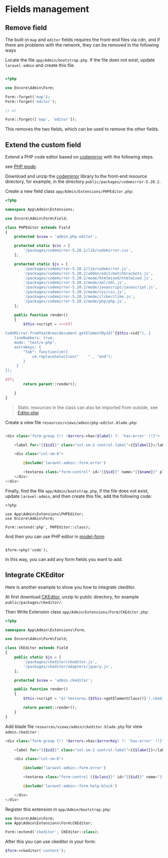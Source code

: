 # Fields management


## Remove field

The built-in `map` and `editor` fields requires the front-end files via cdn, and if there are problems with the network, they can be removed in the following ways

Locate the file `app/Admin/bootstrap.php`. If the file does not exist, update `laravel-admin` and create this file.

```php

<?php

use Encore\Admin\Form;

Form::forget('map');
Form::forget('editor');

// or

Form::forget(['map', 'editor']);

```

This removes the two fields, which can be used to remove the other fields.

## Extend the custom field

Extend a PHP code editor based on [codemirror](http://codemirror.net/index.html) with the following steps.

see [PHP mode](http://codemirror.net/mode/php/).

Download and unzip the [codemirror](http://codemirror.net/codemirror.zip) library to the front-end resource directory, for example, in the directory `public/packages/codemirror-5.20.2`.

Create a new field class `app/Admin/Extensions/PHPEditor.php`:

```php
<?php

namespace App\Admin\Extensions;

use Encore\Admin\Form\Field;

class PHPEditor extends Field
{
    protected $view = 'admin.php-editor';

    protected static $css = [
        '/packages/codemirror-5.20.2/lib/codemirror.css',
    ];

    protected static $js = [
        '/packages/codemirror-5.20.2/lib/codemirror.js',
        '/packages/codemirror-5.20.2/addon/edit/matchbrackets.js',
        '/packages/codemirror-5.20.2/mode/htmlmixed/htmlmixed.js',
        '/packages/codemirror-5.20.2/mode/xml/xml.js',
        '/packages/codemirror-5.20.2/mode/javascript/javascript.js',
        '/packages/codemirror-5.20.2/mode/css/css.js',
        '/packages/codemirror-5.20.2/mode/clike/clike.js',
        '/packages/codemirror-5.20.2/mode/php/php.js',
    ];

    public function render()
    {
        $this->script = <<<EOT

CodeMirror.fromTextArea(document.getElementById("{$this->id}"), {
    lineNumbers: true,
    mode: "text/x-php",
    extraKeys: {
        "Tab": function(cm){
            cm.replaceSelection("    " , "end");
        }
     }
});

EOT;
        return parent::render();

    }
}

```

>Static resources in the class can also be imported from outside, see [Editor.php](https://github.com/z-song/laravel-admin/blob/1.3/src/Form/Field/Editor.php)

Create a view file `resources/views/admin/php-editor.blade.php`:

```php

<div class="form-group {!! !$errors->has($label) ?: 'has-error' !!}">

    <label for="{{$id}}" class="col-sm-2 control-label">{{$label}}</label>

    <div class="col-sm-6">

        @include('laravel-admin::form.error')

        <textarea class="form-control" id="{{$id}}" name="{{$name}}" placeholder="{{ trans('laravel-admin::lang.input') }} {{$label}}" {!! $attributes !!} >{{ old($column, $value) }}</textarea>
    </div>
</div>

```

Finally, find the file `app/Admin/bootstrap.php`, if the file does not exist, update `laravel-admin`, and then create this file, add the following code:

```
<?php

use App\Admin\Extensions\PHPEditor;
use Encore\Admin\Form;

Form::extend('php', PHPEditor::class);

```

And then you can use PHP editor in [model-form](/en/model-form.md):

```

$form->php('code');

```

In this way, you can add any form fields you want to add.

## Integrate CKEditor

Here is another example to show you how to integrate ckeditor.

At first download [CKEditor](http://ckeditor.com/download), unzip to public directory, for example `public/packages/ckeditor/`.

Then Write Extension class `app/Admin/Extensions/Form/CKEditor.php`:
```php
<?php

namespace App\Admin\Extensions\Form;

use Encore\Admin\Form\Field;

class CKEditor extends Field
{
    public static $js = [
        '/packages/ckeditor/ckeditor.js',
        '/packages/ckeditor/adapters/jquery.js',
    ];

    protected $view = 'admin.ckeditor';

    public function render()
    {
        $this->script = "$('textarea.{$this->getElementClass()}').ckeditor();";

        return parent::render();
    }
}
```
Add blade file `resources/views/admin/ckeditor.blade.php` for view `admin.ckeditor` : 
```php
<div class="form-group {!! !$errors->has($errorKey) ?: 'has-error' !!}">

    <label for="{{$id}}" class="col-sm-2 control-label">{{$label}}</label>

    <div class="col-sm-6">

        @include('laravel-admin::form.error')

        <textarea class="form-control {{$class}}" id="{{$id}}" name="{{$name}}" placeholder="{{ $placeholder }}" {!! $attributes !!} >{{ old($column, $value) }}</textarea>

        @include('laravel-admin::form.help-block')

    </div>
</div>

```
Register this extension in `app/Admin/bootstrap.php`:

```php
use Encore\Admin\Form;
use App\Admin\Extensions\Form\CKEditor;

Form::extend('ckeditor', CKEditor::class);
```
After this you can use ckeditor in your form:

```php
$form->ckeditor('content');
```
